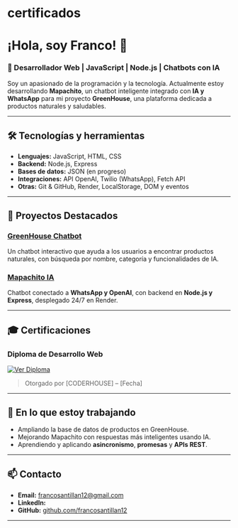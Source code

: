 # certificados

# ¡Hola, soy Franco! 👋

### 🚀 Desarrollador Web | JavaScript | Node.js | Chatbots con IA  

Soy un apasionado de la programación y la tecnología. Actualmente estoy desarrollando **Mapachito**, un chatbot inteligente integrado con **IA y WhatsApp** para mi proyecto **GreenHouse**, una plataforma dedicada a productos naturales y saludables.

---

## 🛠️ Tecnologías y herramientas  
- **Lenguajes:** JavaScript, HTML, CSS  
- **Backend:** Node.js, Express  
- **Bases de datos:** JSON (en progreso)  
- **Integraciones:** API OpenAI, Twilio (WhatsApp), Fetch API  
- **Otras:** Git & GitHub, Render, LocalStorage, DOM y eventos  

---

## 📌 Proyectos Destacados  
### [GreenHouse Chatbot](https://francosantillan12.github.io/greenhouse/)  
Un chatbot interactivo que ayuda a los usuarios a encontrar productos naturales, con búsqueda por nombre, categoría y funcionalidades de IA.

### [Mapachito IA](https://github.com/francosantillan12/Mapachito-IA)  
Chatbot conectado a **WhatsApp y OpenAI**, con backend en **Node.js y Express**, desplegado 24/7 en Render.

---

## 🎓 Certificaciones

### Diploma de Desarrollo Web
[![Ver Diploma](https://github.com/tuusuario/certificados/blob/main/diploma-miniatura.png?raw=true)](https://github.com/tuusuario/certificados/blob/main/diploma-desarrollo-web.pdf)

> Otorgado por [CODERHOUSE] – [Fecha]

---

## 🌱 En lo que estoy trabajando  
- Ampliando la base de datos de productos en GreenHouse.  
- Mejorando Mapachito con respuestas más inteligentes usando IA.  
- Aprendiendo y aplicando **asincronismo**, **promesas** y **APIs REST**.  

---

## 📫 Contacto  
- **Email:** francosantillan12@gmail.com  
- **LinkedIn:**  
- **GitHub:** [github.com/francosantillan12](https://github.com/francosantillan12)

---


